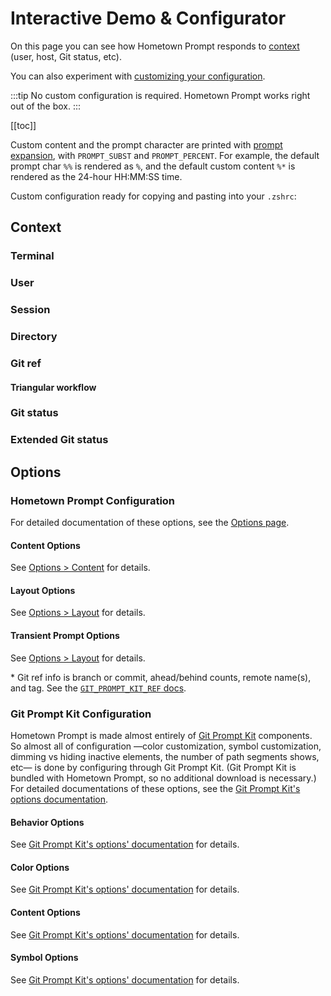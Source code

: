 # Interactive Demo & Configurator

On this page you can see how Hometown Prompt responds to [context](#context) (user, host, Git status, etc).

You can also experiment with [customizing your configuration](#configuration).

:::tip
No custom configuration is required. Hometown Prompt works right out of the box.
:::

[[toc]]

<!-- DUPE demo.md, options.md -->

Custom content and the prompt character are printed with [prompt expansion](https://zsh.sourceforge.io/Doc/Release/Prompt-Expansion.html), with `PROMPT_SUBST` and `PROMPT_PERCENT`. For example, the default prompt char `%%` is rendered as `%`, and the default custom content `%*` is rendered as the 24-hour HH:MM:SS time.

<div style="
  background-color: var(--c-bg);
  box-shadow: 0 0 1rem 1rem var(--c-bg);
  position: sticky;   
  top: var(--navbar-height);
  z-index: 10;
">
  <PromptComponent/>

Custom configuration ready for copying and pasting into your `.zshrc`:

<ConfigComponent/>

<ResetOptionsComponent/>
</div>

## Context

### Terminal

<ContextConfigurationComponent group="Terminal"/>

### User

<ContextConfigurationComponent group="User"/>

### Session

<ContextConfigurationComponent group="Session"/>

### Directory

<ContextConfigurationComponent group="Directory"/>

### Git ref

<ContextConfigurationComponent group="Git ref"/>

#### Triangular workflow

<ContextConfigurationComponent group="Git push ref"/>

### Git status

<ContextConfigurationComponent group="Git status"/>

### Extended Git status

<ContextConfigurationComponent group="Extended Git status"/>

<div id="configuration"></div>

## Options

### Hometown Prompt Configuration

For detailed documentation of these options, see the [Options page](./options.md).

#### Content Options

See [Options > Content](./options.md#content) for details.

<OptionsConfigurationComponent group="hometown prompt content"/>

#### Layout Options

See [Options > Layout](./options.md#layout) for details.

<OptionsConfigurationComponent group="hometown prompt layout"/>

#### Transient Prompt Options

See [Options > Layout](./options.md#transient-prompt) for details.

<OptionsConfigurationComponent group="hometown prompt transient prompt"/>

\* Git ref info is branch or commit, ahead/behind counts, remote name(s), and tag. See the [`GIT_PROMPT_KIT_REF` docs](https://git-prompt-kit.olets.dev/components.html).

### Git Prompt Kit Configuration

Hometown Prompt is made almost entirely of [Git Prompt Kit](https://git-prompt-kit.olets.dev) components. So almost all of configuration —color customization, symbol customization, dimming vs hiding inactive elements, the number of path segments shows, etc— is done by configuring through Git Prompt Kit. (Git Prompt Kit is bundled with Hometown Prompt, so no additional download is necessary.) For detailed documentations of these options, see the [Git Prompt Kit's options documentation](https://git-prompt-kit.olets.dev/options.html).

#### Behavior Options

See [Git Prompt Kit's options' documentation](https://git-prompt-kit.olets.dev/options.html) for details.

<OptionsConfigurationComponent group="behavior"/>

#### Color Options

See [Git Prompt Kit's options' documentation](https://git-prompt-kit.olets.dev/options.html) for details.

<OptionsConfigurationComponent group="color"/>

#### Content Options

See [Git Prompt Kit's options' documentation](https://git-prompt-kit.olets.dev/options.html) for details.

<OptionsConfigurationComponent group="content"/>

#### Symbol Options

See [Git Prompt Kit's options' documentation](https://git-prompt-kit.olets.dev/options.html) for details.

<OptionsConfigurationComponent group="symbol"/>
